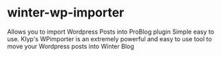 # winter-wp-importer
 Allows you to import Wordpress Posts into ProBlog plugin  Simple easy to use.  Klyp's WPimporter is an extremely powerful and easy to use tool to move your Wordpress posts into Winter Blog 
